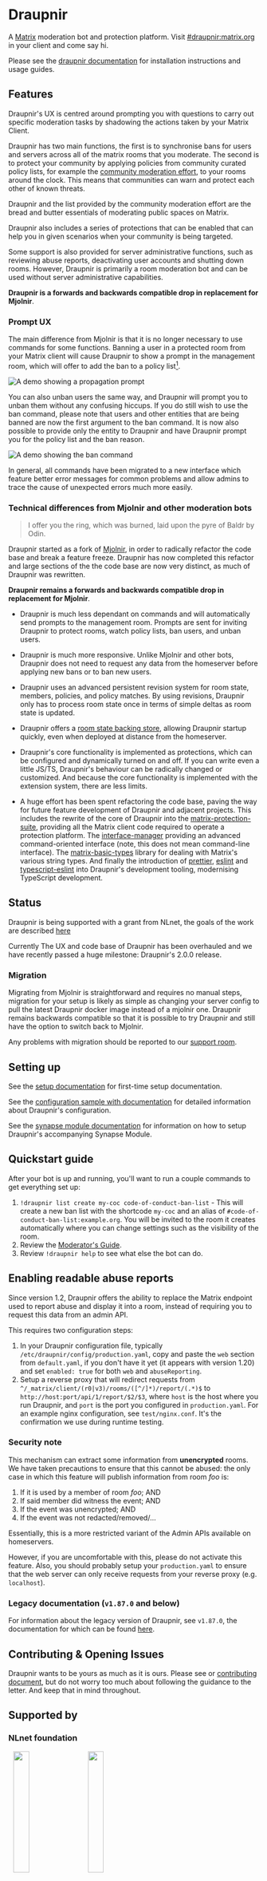 <!--
SPDX-FileCopyrightText: 2024 Gnuxie <Gnuxie@protonmail.com>

SPDX-License-Identifier: CC-BY-SA-4.0
-->

# Draupnir

A [Matrix](https://matrix.org) moderation bot and protection platform. Visit
[#draupnir:matrix.org](https://matrix.to/#/#draupnir:matrix.org) in your client
and come say hi.

Please see the
[draupnir documentation](https://the-draupnir-project.github.io/draupnir-documentation/)
for installation instructions and usage guides.

## Features

Draupnir's UX is centred around prompting you with questions to carry out
specific moderation tasks by shadowing the actions taken by your Matrix Client.

Draupnir has two main functions, the first is to synchronise bans for users and
servers across all of the matrix rooms that you moderate. The second is to
protect your community by applying policies from community curated policy lists,
for example the
[community moderation effort](https://matrix.to/#/#community-moderation-effort-bl:neko.dev),
to your rooms around the clock. This means that communities can warn and protect
each other of known threats.

Draupnir and the list provided by the community moderation effort are the bread
and butter essentials of moderating public spaces on Matrix.

Draupnir also includes a series of protections that can be enabled that can help
you in given scenarios when your community is being targeted.

Some support is also provided for server administrative functions, such as
reviewing abuse reports, deactivating user accounts and shutting down rooms.
However, Draupnir is primarily a room moderation bot and can be used without
server administrative capabilities.

**Draupnir is a forwards and backwards compatible drop in replacement for
Mjolnir**.

### Prompt UX

The main difference from Mjolnir is that it is no longer necessary to use
commands for some functions. Banning a user in a protected room from your Matrix
client will cause Draupnir to show a prompt in the management room, which will
offer to add the ban to a policy list[^the-gif-width].

![A demo showing a propagation prompt](docs/ban-propagation-prompt.gif)

You can also unban users the same way, and Draupnir will prompt you to unban
them without any confusing hiccups. If you do still wish to use the ban command,
please note that users and other entities that are being banned are now the
first argument to the ban command. It is now also possible to provide only the
entity to Draupnir and have Draupnir prompt you for the policy list and the ban
reason.

![A demo showing the ban command](docs/ban-command-prompt.gif)

In general, all commands have been migrated to a new interface which feature
better error messages for common problems and allow admins to trace the cause of
unexpected errors much more easily.

[^the-gif-width]:
    Yes, i know they don't align horizontally, you are welcome to suggest how
    this should be fixed.

### Technical differences from Mjolnir and other moderation bots

> I offer you the ring, which was burned, laid upon the pyre of Baldr by Odin.

Draupnir started as a fork of [Mjolnir](https://github.com/matrix-org/mjolnir),
in order to radically refactor the code base and break a feature freeze.
Draupnir has now completed this refactor and large sections of the the code base
are now very distinct, as much of Draupnir was rewritten.

**Draupnir remains a forwards and backwards compatible drop in replacement for
Mjolnir**.

- Draupnir is much less dependant on commands and will automatically send
  prompts to the management room. Prompts are sent for inviting Draupnir to
  protect rooms, watch policy lists, ban users, and unban users.

- Draupnir is much more responsive. Unlike Mjolnir and other bots, Draupnir does
  not need to request any data from the homeserver before applying new bans or
  to ban new users.

- Draupnir uses an advanced persistent revision system for room state, members,
  policies, and policy matches. By using revisions, Draupnir only has to process
  room state once in terms of simple deltas as room state is updated.

- Draupnir offers a
  [room state backing store](https://github.com/the-draupnir-project/Draupnir/blob/main/config/default.yaml#L206-L212),
  allowing Draupnir startup quickly, even when deployed at distance from the
  homeserver.

- Draupnir's core functionality is implemented as protections, which can be
  configured and dynamically turned on and off. If you can write even a little
  JS/TS, Draupnir's behaviour can be radically changed or customized. And
  because the core functionality is implemented with the extension system, there
  are less limits.

- A huge effort has been spent refactoring the code base, paving the way for
  future feature development of Draupnir and adjacent projects. This includes
  the rewrite of the core of Draupnir into the
  [matrix-protection-suite](https://github.com/Gnuxie/matrix-protection-suite),
  providing all the Matrix client code required to operate a protection
  platform. The
  [interface-manager](https://github.com/the-draupnir-project/interface-manager)
  providing an advanced command-oriented interface (note, this does not mean
  command-line interface). The
  [matrix-basic-types](https://github.com/the-draupnir-project/matrix-basic-types)
  library for dealing with Matrix's various string types. And finally the
  introduction of [prettier](https://prettier.io/),
  [eslint](https://eslint.org/) and
  [typescript-eslint](https://typescript-eslint.io/) into Draupnir's development
  tooling, modernising TypeScript development.

## Status

Draupnir is being supported with a grant from NLnet, the goals of the work are
described [here](https://marewolf.me/posts/draupnir/24-nlnet-goals.html)

Currently The UX and code base of Draupnir has been overhauled and we have
recently passed a huge milestone: Draupnir's 2.0.0 release.

### Migration

Migrating from Mjolnir is straightforward and requires no manual steps,
migration for your setup is likely as simple as changing your server config to
pull the latest Draupnir docker image instead of a mjolnir one. Draupnir remains
backwards compatible so that it is possible to try Draupnir and still have the
option to switch back to Mjolnir.

Any problems with migration should be reported to our
[support room](https://matrix.to/#/#draupnir:matrix.org).

## Setting up

See the
[setup documentation](https://the-draupnir-project.github.io/draupnir-documentation/bot/setup)
for first-time setup documentation.

See the [configuration sample with documentation](config/default.yaml) for
detailed information about Draupnir's configuration.

See the [synapse module documentation](docs/synapse_module.md) for information
on how to setup Draupnir's accompanying Synapse Module.

## Quickstart guide

After your bot is up and running, you'll want to run a couple commands to get
everything set up:

1. `!draupnir list create my-coc code-of-conduct-ban-list` - This will create a
   new ban list with the shortcode `my-coc` and an alias of
   `#code-of-conduct-ban-list:example.org`. You will be invited to the room it
   creates automatically where you can change settings such as the visibility of
   the room.
2. Review the
   [Moderator's Guide](https://the-draupnir-project.github.io/draupnir-documentation/moderator/setting-up-and-configuring).
3. Review `!draupnir help` to see what else the bot can do.

## Enabling readable abuse reports

Since version 1.2, Draupnir offers the ability to replace the Matrix endpoint
used to report abuse and display it into a room, instead of requiring you to
request this data from an admin API.

This requires two configuration steps:

1. In your Draupnir configuration file, typically
   `/etc/draupnir/config/production.yaml`, copy and paste the `web` section from
   `default.yaml`, if you don't have it yet (it appears with version 1.20) and
   set `enabled: true` for both `web` and `abuseReporting`.
2. Setup a reverse proxy that will redirect requests from
   `^/_matrix/client/(r0|v3)/rooms/([^/]*)/report/(.*)$` to
   `http://host:port/api/1/report/$2/$3`, where `host` is the host where you run
   Draupnir, and `port` is the port you configured in `production.yaml`. For an
   example nginx configuration, see `test/nginx.conf`. It's the confirmation we
   use during runtime testing.

### Security note

This mechanism can extract some information from **unencrypted** rooms. We have
taken precautions to ensure that this cannot be abused: the only case in which
this feature will publish information from room _foo_ is:

1. If it is used by a member of room _foo_; AND
2. If said member did witness the event; AND
3. If the event was unencrypted; AND
4. If the event was not redacted/removed/...

Essentially, this is a more restricted variant of the Admin APIs available on
homeservers.

However, if you are uncomfortable with this, please do not activate this
feature. Also, you should probably setup your `production.yaml` to ensure that
the web server can only receive requests from your reverse proxy (e.g.
`localhost`).

### Legacy documentation (`v1.87.0` and below)

For information about the legacy version of Draupnir, see `v1.87.0`, the
documentation for which can be found
[here](https://github.com/the-draupnir-project/Draupnir/tree/v1.87.0).

## Contributing & Opening Issues

Draupnir wants to be yours as much as it is ours. Please see or
[contributing document](https://the-draupnir-project.github.io/draupnir-documentation/contributing),
but do not worry too much about following the guidance to the letter. And keep
that in mind throughout.

## Supported by

### NLnet foundation

<p>
   <img src="https://nlnet.nl/logo/banner.svg" width="25%" hspace="10">
   <img src="https://nlnet.nl/image/logos/NGI0Core_tag.svg" width="25%" hspace="10">
</p>

Draupnir is supported by the NLnet foundation and
[NGI Zero](https://nlnet.nl/NGI0/) under the
[NGI Zero Core](https://nlnet.nl/core/) programme.

You can find details of the work that is being supported from NLnet
[here](https://nlnet.nl/project/Draupnir/) and the goals
[here](https://marewolf.me/posts/draupnir/24-nlnet-goals.html).
